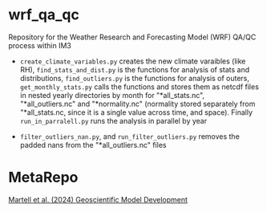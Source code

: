 # wrf_qa_qc
Repository for the Weather Research and Forecasting Model (WRF) QA/QC process within IM3 

* `create_climate_variables.py` creates the new climate varaibles (like RH), `find_stats_and_dist.py` is the functions for analysis of stats and distributions, `find_outliers.py` is the functions for analysis of outers, `get_monthly_stats.py` calls the functions and stores them as netcdf files in nested yearly directories by month for "*all_stats.nc", "*all_outliers.nc" and "*normality.nc" (normality stored separately from "*all_stats.nc, since it is a single value across time, and space). Finally `run_in_parralell.py` runs the analysis in parallel by year

* `filter_outliers_nan.py`, and `run_filter_outliers.py` removes the padded nans from the "*all_outliers.nc" files

# MetaRepo
[Martell et al. (2024) Geoscientific Model Development](https://mxjmartell.github.io/Martell-etal_2024_GeoscientificModelDevelopment/ "Martell et al. (2024)")
